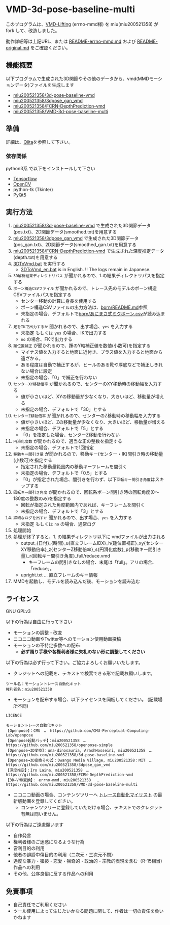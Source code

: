 # VMD-3d-pose-baseline-multi

このプログラムは、[VMD-Lifting](https://github.com/errno-mmd/VMD-Lifting) \(errno-mmd様\) を miu(miu200521358) がfork して、改造しました。

動作詳細等は上記URL、または [README-errno-mmd.md](README-errno-mmd.md) および [README-original.md](README-original.md) をご確認ください。

## 機能概要

以下プログラムで生成された3D関節やその他のデータから、vmd(MMDモーションデータ)ファイルを生成します

 - [miu200521358/3d-pose-baseline-vmd](https://github.com/miu200521358/3d-pose-baseline-vmd)
 - [miu200521358/3dpose_gan_vmd](https://github.com/miu200521358/3dpose_gan_vmd)
 - [miu200521358/FCRN-DepthPrediction-vmd](https://github.com/miu200521358/FCRN-DepthPrediction-vmd)
 - [miu200521358/VMD-3d-pose-baseline-multi](https://github.com/miu200521358/VMD-3d-pose-baseline-multi)


## 準備

詳細は、[Qiita](https://qiita.com/miu200521358/items/d826e9d70853728abc51)を参照して下さい。

### 依存関係

python3系 で以下をインストールして下さい

- [Tensorflow](https://www.tensorflow.org/)
- [OpenCV](http://opencv.org/)
- python-tk (Tkinter)
- PyQt5

## 実行方法

1. [miu200521358/3d-pose-baseline-vmd](https://github.com/miu200521358/3d-pose-baseline-vmd) で生成された3D関節データ(pos.txt)、2D関節データ(smoothed.txt)を用意する
1. [miu200521358/3dpose_gan_vmd](https://github.com/miu200521358/3dpose_gan_vmd) で生成された3D関節データ(pos_gan.txt)、2D関節データ(smoothed_gan.txt)を用意する
1. [miu200521358/FCRN-DepthPrediction-vmd](https://github.com/miu200521358/FCRN-DepthPrediction-vmd) で生成された深度推定データ(depth.txt)を用意する
1. [3DToVmd.bat](3DToVmd.bat) を実行する
	- [3DToVmd_en.bat](3DToVmd_en.bat) is in English. !! The logs remain in Japanese.
1. `3D解析結果ディレクトリパス` が聞かれるので、1.の結果ディレクトリパスを指定する
1. `ボーン構造CSVファイル` が聞かれるので、トレース先のモデルのボーン構造CSVファイルパスを指定する
    - センター移動の計算に身長を使用する
    - ボーン構造CSVファイルの出力方法は、[born/README.md](born/README.md)参照
    - 未指定の場合、デフォルトで[born/あにまさ式ミクボーン.csv](born/あにまさ式ミクボーン.csv)が読み込まれる
1. `足をIKで出力するか` 聞かれるので、出す場合、`yes` を入力する
    - 未指定 もしくは `yes` の場合、IKで出力する
    - `no` の場合、FKで出力する
1. `踵位置補正` が聞かれるので、踵のY軸補正値を数値(小数可)を指定する
    - マイナス値を入力すると地面に近付き、プラス値を入力すると地面から遠ざかる。
    - ある程度は自動で補正するが、ヒールのある靴や厚底などで補正しきれない場合に設定
    - 未指定の場合、「0」で補正を行わない
1. `センターXY移動倍率` が聞かれるので、センターのXY移動時の移動幅を入力する
    - 値が小さいほど、XYの移動量が少なくなり、大きいほど、移動量が増える
    - 未指定の場合、デフォルトで「30」とする
1. `センターZ移動倍率` が聞かれるので、センターのZ移動時の移動幅を入力する
    - 値が小さいほど、Zの移動量が少なくなり、大きいほど、移動量が増える
    - 未指定の場合、デフォルトで「5」とする
    - 「0」を指定した場合、センターZ移動を行わない
1. `円滑化度数` が聞かれるので、適当な正の整数を指定する
    - 未指定の場合、デフォルトで1回指定
1. `移動キー間引き量` が聞かれるので、移動キー(センター・IK)間引き時の移動量(小数可)を指定する
    - 指定された移動量範囲内の移動キーフレームを間引く
    - 未指定の場合、デフォルトで「0.5」とする
    - 「0」が指定された場合、間引きを行わず、以下`回転キー間引き角度`はスキップする
1. `回転キー間引き角度` が聞かれるので、回転系ボーン間引き時の回転角度(0～180度の整数のみ)を指定する
    - 回転が指定された角度範囲内であれば、キーフレームを間引く
    - 未指定の場合、デフォルトで「3」とする
1. `詳細なログを出すか` 聞かれるので、出す場合、`yes` を入力する
    - 未指定 もしくは `no` の場合、通常ログ
1. 処理開始
1. 処理が終了すると、1. の結果ディレクトリ以下に vmdファイルが出力される
	- output_{日付}_{時間}_u{直立フレームIDX}_h{踵位置補正}_xy{センターXY移動倍率}_z{センターZ移動倍率}_s{円滑化度数}_p{移動キー間引き量}_r{回転キー間引き角度}_full/reduce.vmd
		- キーフレームの間引きなしの場合、末尾は「full」。アリの場合、「reduce」。
	- upright.txt … 直立フレームのキー情報
1. MMDを起動し、モデルを読み込んだ後、モーションを読み込む

## ライセンス
GNU GPLv3

以下の行為は自由に行って下さい

- モーションの調整・改変
- ニコニコ動画やTwitter等へのモーション使用動画投稿
- モーションの不特定多数への配布
    - **必ず踊り手様や各権利者様に失礼のない形に調整してください**

以下の行為は必ず行って下さい。ご協力よろしくお願いいたします。

- クレジットへの記載を、テキストで検索できる形で記載お願いします。

```
ツール名：モーショントレース自動化キット
権利者名：miu200521358
```

- モーションを配布する場合、以下ライセンスを同梱してください。 (記載場所不問)

```
LICENCE

モーショントレース自動化キット
【Openpose】：CMU　…　https://github.com/CMU-Perceptual-Computing-Lab/openpose
【Openpose起動バッチ】：miu200521358　…　https://github.com/miu200521358/openpose-simple
【Openpose→3D変換】：una-dinosauria, ArashHosseini, miu200521358　…　https://github.com/miu200521358/3d-pose-baseline-vmd
【Openpose→3D変換その2】：Dwango Media Village, miu200521358：MIT　…　https://github.com/miu200521358/3dpose_gan_vmd
【深度推定】：Iro Laina, miu200521358　…　https://github.com/miu200521358/FCRN-DepthPrediction-vmd
【3D→VMD変換】： errno-mmd, miu200521358 　…　https://github.com/miu200521358/VMD-3d-pose-baseline-multi
```

- ニコニコ動画の場合、コンテンツツリーへ [トレース自動化マイリスト](https://www.nicovideo.jp/mylist/61943776) の最新版動画を登録してください。
    - コンテンツツリーに登録していただける場合、テキストでのクレジット有無は問いません。

以下の行為はご遠慮願います

- 自作発言
- 権利者様のご迷惑になるような行為
- 営利目的の利用
- 他者の誹謗中傷目的の利用（二次元・三次元不問）
- 過度な暴力・猥褻・恋愛・猟奇的・政治的・宗教的表現を含む（R-15相当）作品への利用
- その他、公序良俗に反する作品への利用

## 免責事項

- 自己責任でご利用ください
- ツール使用によって生じたいかなる問題に関して、作者は一切の責任を負いかねます
